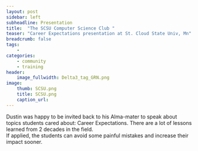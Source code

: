 ```yaml
---
layout: post
sidebar: left
subheadline: Presentation
title:  "The SCSU Computer Science Club "
teaser: "Career Expectations presentation at St. Cloud State Univ, Mn"
breadcrumb: false
tags:
    - 
categories:
    - community
    - training
header:
    image_fullwidth: Delta3_tag_GRN.png
image:
    thumb: SCSU.png
    title: SCSU.png
    caption_url: 
---
```

Dustin was happy to be invited back to his Alma-mater to speak about topics students cared about: Career Expectations.
There are a lot of lessons learned from 2 decades in the field.  
If applied, the students can avoid some painful mistakes and increase their impact sooner.